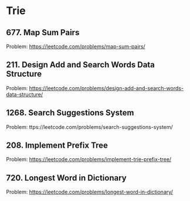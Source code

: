 # Trie

## 677. Map Sum Pairs

Problem: https://leetcode.com/problems/map-sum-pairs/

## 211. Design Add and Search Words Data Structure

Problem: https://leetcode.com/problems/design-add-and-search-words-data-structure/

## 1268. Search Suggestions System

Problem: ttps://leetcode.com/problems/search-suggestions-system/

## 208. Implement Prefix Tree

Problem: https://leetcode.com/problems/implement-trie-prefix-tree/

## 720. Longest Word in Dictionary

Problem: https://leetcode.com/problems/longest-word-in-dictionary/
